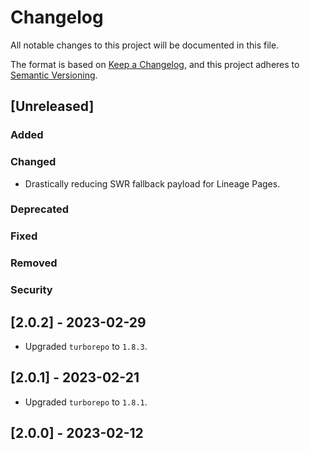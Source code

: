 # Changelog

All notable changes to this project will be documented in this file.

The format is based on [Keep a Changelog](https://keepachangelog.com/en/1.0.0/),
and this project adheres to [Semantic Versioning](https://semver.org/spec/v2.0.0.html).

## [Unreleased]

### Added

### Changed

-   Drastically reducing SWR fallback payload for Lineage Pages.

### Deprecated

### Fixed

### Removed

### Security

## [2.0.2] - 2023-02-29

-   Upgraded `turborepo` to `1.8.3`.

## [2.0.1] - 2023-02-21

-   Upgraded `turborepo` to `1.8.1`.

## [2.0.0] - 2023-02-12
